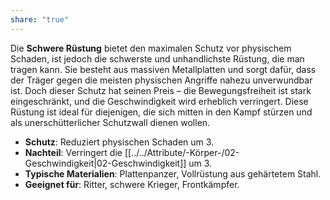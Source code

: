 ```yaml
---
share: "true"
---
```

Die **Schwere Rüstung** bietet den maximalen Schutz vor physischem Schaden, ist jedoch die schwerste und unhandlichste Rüstung, die man tragen kann. Sie besteht aus massiven Metallplatten und sorgt dafür, dass der Träger gegen die meisten physischen Angriffe nahezu unverwundbar ist. Doch dieser Schutz hat seinen Preis – die Bewegungsfreiheit ist stark eingeschränkt, und die Geschwindigkeit wird erheblich verringert. Diese Rüstung ist ideal für diejenigen, die sich mitten in den Kampf stürzen und als unerschütterlicher Schutzwall dienen wollen.  
  
- **Schutz**: Reduziert physischen Schaden um 3.  
- **Nachteil**: Verringert die [[../../Attribute/-Körper-/02-Geschwindigkeit|02-Geschwindigkeit]] um 3.  
- **Typische Materialien**: Plattenpanzer, Vollrüstung aus gehärtetem Stahl.  
- **Geeignet für**: Ritter, schwere Krieger, Frontkämpfer.